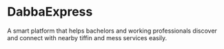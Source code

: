 # DabbaExpress
A smart platform that helps bachelors and working professionals discover and connect with nearby tiffin and mess services easily.
